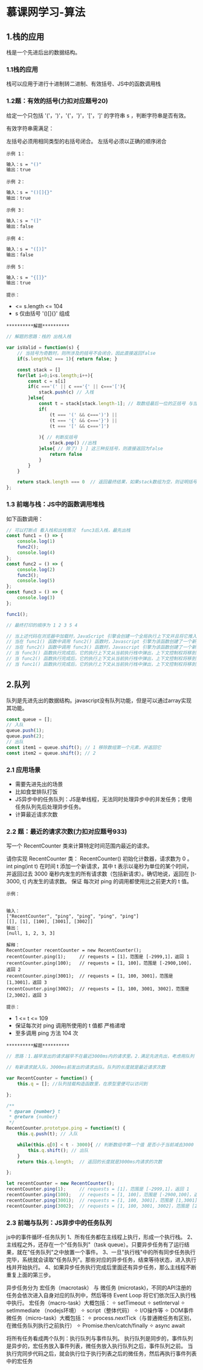 
# 慕课网学习-算法

## 1.栈的应用
栈是一个先进后出的数据结构。
### 1.1栈的应用
栈可以应用于进行十进制转二进制、有效括号、JS中的函数调用栈

### 1.2题：有效的括号(力扣对应题号20)
给定一个只包括 '('，')'，'{'，'}'，'['，']' 的字符串 s ，判断字符串是否有效。

有效字符串需满足：

左括号必须用相同类型的右括号闭合。
左括号必须以正确的顺序闭合

``示例 1：``
```bash
输入：s = "()"
输出：true
```
``示例 2：``
```bash
输入：s = "()[]{}"
输出：true
```
``示例 3：``
```bash
输入：s = "(]"
输出：false
```
``示例 4：``
```bash
输入：s = "([)]"
输出：false
```
``示例 5：``
```bash
输入：s = "{[]}"
输出：true
```
``提示：``
- <= s.length <= 104
- s 仅由括号 '()[]{}' 组成


``**********解题**********``
```js
// 解题的思路：栈的 出栈入栈

var isValid = function(s) { 
    // 当括号为奇数时，则所涉及的括号不会闭合，因此直接返回false
    if(s.length%2 === 1){ return false; }

    const stack = []
    for(let i=0;i<s.length;i++){
        const c = s[i]
        if(c ==='(' || c ==='{' || c==='['){
            stack.push(c) // 入栈
        }else{
            const t = stack[stack.length-1]; // 取数组最后一位的正括号 与当前c反括号进行配对判断
            if(
                (t === '(' && c===')') ||
                (t === '{' && c==='}') ||
                (t === '[' && c===']')
                
            ){ // 判断反括号
                stack.pop() //出栈
            }else{ // 除了) } ] 这三种反括号，则直接返回为false
                return false
            }
        }
    }

    return stack.length === 0  // 返回最终结果，如果stack数组为空，则证明括号有效
};
```


### 1.3 前端与栈：JS中的函数调用堆栈

如下函数调用：
```js
// 可以打断点 看入栈和出栈情况  func3后入栈，最先出栈
const func1 = () => {
    console.log(1)
    func2();
    console.log(4)
};
const func2 = () => {
    console.log(2)
    func3();
    console.log(5)
};
const func3 = () => {
    console.log(3)
};

func1();

// 最终打印的顺序为 1 2 3 5 4

// 当上述代码在浏览器中加载时，JavaScript 引擎会创建一个全局执行上下文并且将它推入当前的执行栈。当调用 func1() 函数时，JavaScript 引擎为该函数创建了一个新的执行上下文并将其推到当前执行栈的顶端。
// 当在 func1() 函数中调用 func2() 函数时，Javascript 引擎为该函数创建了一个新的执行上下文并将其推到当前执行栈的顶端。
// 当在 func2() 函数中调用 func3() 函数时，Javascript 引擎为该函数创建了一个新的执行上下文并将其推到当前执行栈的顶端。
// 当 func3() 函数执行完成后，它的执行上下文从当前执行栈中弹出，上下文控制权将移到当前执行栈的下一个执行上下文，即 func2() 函数的执行上下文。
// 当 func2() 函数执行完成后，它的执行上下文从当前执行栈中弹出，上下文控制权将移到当前执行栈的下一个执行上下文，即 func1() 函数的执行上下文。
// 当 func1() 函数执行完成后，它的执行上下文从当前执行栈中弹出，上下文控制权将移到全局执行上下文。一旦所有代码执行完毕，Javascript 引擎把全局执行上下文从执行栈中移除。
```

## 2.队列
队列是先进先出的数据结构。javascript没有队列功能，但是可以通过array实现其功能。

```js
const queue = [];
// 入队
queue.push(1);
queue.push(2);
// 出队
const item1 = queue.shift(); // 1 移除数组第一个元素，并返回它
const item2 = queue.shift(); // 2

```

### 2.1 应用场景
- 需要先进先出的场景
- 比如食堂排队打饭
- JS异步中的任务队列：JS是单线程，无法同时处理异步中的并发任务；使用任务队列先后处理异步任务。
- 计算最近请求次数

### 2.2 题：最近的请求次数(力扣对应题号933)
写一个 RecentCounter 类来计算特定时间范围内最近的请求。

请你实现 RecentCounter 类：
RecentCounter() 初始化计数器，请求数为 0 。
int ping(int t) 在时间 t 添加一个新请求，其中 t 表示以毫秒为单位的某个时间，并返回过去 3000 毫秒内发生的所有请求数（包括新请求）。确切地说，返回在 [t-3000, t] 内发生的请求数。
保证 每次对 ping 的调用都使用比之前更大的 t 值。

``示例：``
```

输入：
["RecentCounter", "ping", "ping", "ping", "ping"]
[[], [1], [100], [3001], [3002]]
输出：
[null, 1, 2, 3, 3]

解释：
RecentCounter recentCounter = new RecentCounter();
recentCounter.ping(1);     // requests = [1]，范围是 [-2999,1]，返回 1
recentCounter.ping(100);   // requests = [1, 100]，范围是 [-2900,100]，返回 2
recentCounter.ping(3001);  // requests = [1, 100, 3001]，范围是 [1,3001]，返回 3
recentCounter.ping(3002);  // requests = [1, 100, 3001, 3002]，范围是 [2,3002]，返回 3

```
``提示：``
- 1 <= t <= 109
- 保证每次对 ping 调用所使用的 t 值都 严格递增
- 至多调用 ping 方法 104 次

``**********解题**********``

```js
// 思路：1.越早发出的请求越早不在最近3000ms内的请求里。2.满足先进先出，考虑用队列

// 有新请求就入队，3000ms前发出的请求出队。队列的长度就是最近请求次数

var RecentCounter = function() {
    this.q = []; //队列挂载构造函数里，在原型里便可以访问到

};

/** 
 * @param {number} t
 * @return {number}
 */
RecentCounter.prototype.ping = function(t) {
    this.q.push(t); // 入队

    while(this.q[0] < t - 3000){ // 判断数组中第一个值 是否小于当前减去3000 
        this.q.shift(); // 出队
    }
    return this.q.length;  // 返回的长度就是3000ms内请求的次数

};

let recentCounter = new RecentCounter();
recentCounter.ping(1);     // requests = [1]，范围是 [-2999,1]，返回 1
recentCounter.ping(100);   // requests = [1, 100]，范围是 [-2900,100]，返回 2
recentCounter.ping(3001);  // requests = [1, 100, 3001]，范围是 [1,3001]，返回 3
recentCounter.ping(3002);  // requests = [1, 100, 3001, 3002]，范围是 [2,3002]，返回 3

```

### 2.3 前端与队列：JS异步中的任务队列
js中的事件循环-任务队列
1、所有任务都在主线程上执行，形成一个执行栈。
2、主线程之外，还存在一个"任务队列"（task queue）。只要异步任务有了运行结果，就在"任务队列"之中放置一个事件。
3、一旦"执行栈"中的所有同步任务执行完毕，系统就会读取"任务队列"。那些对应的异步任务，结束等待状态，进入执行栈并开始执行。
4、如果异步任务执行完成后里面还有异步任务，那么主线程不断重复上面的第三步。

异步任务分为 宏任务（macrotask） 与 微任务 (microtask)，不同的API注册的任务会依次进入自身对应的队列中，然后等待 Event Loop 将它们依次压入执行栈中执行。
宏任务（macro-task）大概包括：
✧ setTimeout
✧ setInterval
✧ setImmediate （nodejs环境）
✧ script（整体代码）
✧ I/O操作等
✧ DOM事件
微任务（micro-task）大概包括：
✧ process.nextTick（与普通微任务有区别，在微任务队列执行之前执行）
✧ Promise.then/catch/finally
✧ async await

将所有任务看成两个队列：执行队列与事件队列。
执行队列是同步的，事件队列是异步的，宏任务放入事件列表，微任务放入执行队列之后，事件队列之前。
当执行完同步代码之后，就会执行位于执行列表之后的微任务，然后再执行事件列表中的宏任务